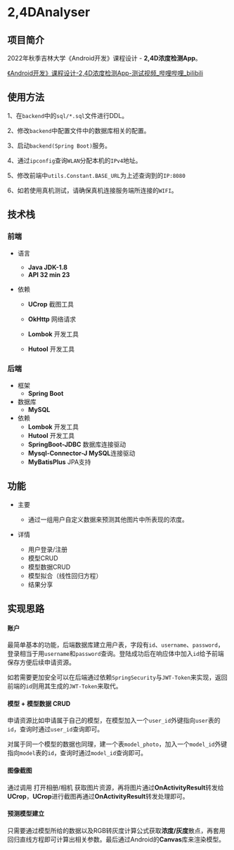 # 2,4DAnalyser

## 项目简介

2022年秋季吉林大学《Android开发》课程设计 - **2,4D浓度检测App**。

[《Android开发》课程设计-2,4D浓度检测App-测试视频_哔哩哔哩_bilibili](https://www.bilibili.com/video/BV1Zg411q7qP/?spm_id_from=333.999.0.0&vd_source=fcd3cb5437aab9fd75559e3cb04da3ed)



## 使用方法

1、在`backend`中的`sql/*.sql`文件进行DDL。

2、修改`backend`中配置文件中的数据库相关的配置。

3、启动`backend(Spring Boot)`服务。

4、通过`ipconfig`查询`WLAN`分配本机的`IPv4`地址。

5、修改前端中`utils.Constant.BASE_URL`为上述查询到的`IP:8080`

6、如若使用真机测试，请确保真机连接服务端所连接的`WIFI`。



## 技术栈

### 前端

- 语言
  - **Java JDK-1.8**
  - **API 32 min 23**

- 依赖

  - **UCrop** 截图工具

  - **OkHttp** 网络请求

  - **Lombok** 开发工具

  - **Hutool** 开发工具

### 后端

- 框架
  - **Spring Boot**
- 数据库
  - **MySQL**
- 依赖
  - **Lombok** 开发工具
  - **Hutool** 开发工具
  - **SpringBoot-JDBC** 数据库连接驱动
  - **Mysql-Connector-J MySQL**连接驱动
  - **MyBatisPlus** JPA支持



## 功能

- 主要
  - 通过一组用户自定义数据来预测其他图片中所表现的浓度。

- 详情
  - 用户登录/注册
  - 模型CRUD
  - 模型数据CRUD
  - 模型拟合（线性回归方程）
  - 结果分享



## 实现思路

#### 账户

最简单基本的功能，后端数据库建立用户表，字段有`id`、`username`、`password`，登录相当于用`username`和`password`查询。登陆成功后在响应体中加入`id`给予前端保存方便后续申请资源。

如若需要更加安全可以在后端通过依赖`SpringSecurity`与`JWT-Token`来实现，返回前端的`id`则用其生成的`JWT-Token`来取代。



#### 模型 + 模型数据 CRUD

申请资源比如申请属于自己的模型，在模型加入一个`user_id`外键指向`user`表的`id`，查询时通过`user_id`查询即可。

对属于同一个模型的数据也同理，建一个表`model_photo`，加入一个`model_id`外键指向`model`表的`id`，查询时通过`model_id`查询即可。



#### 图像截图

通过调用 打开相册/相机 获取图片资源，再将图片通过**OnActivityResult**转发给**UCrop**，**UCrop**进行截图再通过**OnActivityResult**转发处理即可。



#### 预测模型建立

只需要通过模型所给的数据以及RGB转灰度计算公式获取**浓度/灰度**散点，再套用回归直线方程即可计算出相关参数。最后通过Android的**Canvas**库来渲染模型。